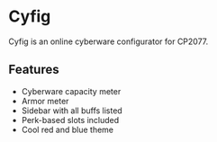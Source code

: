 # Cyfig
Cyfig is an online cyberware configurator for CP2077.

## Features
- Cyberware capacity meter
- Armor meter
- Sidebar with all buffs listed
- Perk-based slots included
- Cool red and blue theme
